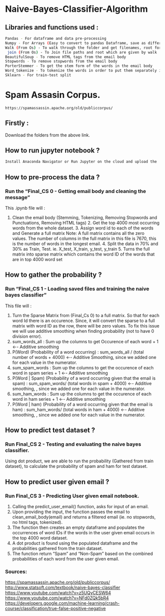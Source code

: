 # Naive-Bayes-Classifier-Algorithm

## Libraries and functions used : 
```bash
Pandas - For dataframe and data pre-processing
Numpy - For Arrays (Easy to convert to pandas Dataframe, save as different file types)
Walk (From Os) - To walk through the folder and get filenames, root for each file
 join (From Os) - To Join file paths and root which are given by walk
BeautifulSoup - To remove HTML tags from the email body
Stopwords - To remove stopwords from the email body
PorterStemmer - To get the stem form of the words in the email body
Word_tokenize - To tokenize the words in order to put them separately in a dataframe
Sklearn - For train-test split
```
# Spam Assasin Corpus.
```
https://spamassassin.apache.org/old/publiccorpus/ 
```
## Firstly : 
Download the folders from the above link.

## How to run jupyter notebook ? 
```bash
Install Anaconda Navigator or Run Jupyter on the cloud and upload the .ipynb files and the ham and spam folders.
```

## How to pre-process the data ? 

### Run the “Final_CS 0 - Getting email body and cleaning the message”
This .ipynb file will :
  1. Clean the email body (Stemming, Tokenizing, Removing Stopwords and Punctuations, Removing HTML tags)
	2. Get the top 4000 most occurring words from the whole dataset. 
	3. Assign word id to each of the words and Generate a full matrix 
  Note: A full matrix contains all the zero values. The number of columns in the full matrix in this file is 7670, this is the number of words in the longest email. 
	4. Split the data in 70% and 30% as Train, Test. ie. X_test, X_train, y_test, y_train
	5. Turns the full matrix into sparse matrix which contains the word ID of the words that are in top 4000 word set



## How to gather the probability ? 
###  Run “Final_CS 1 - Loading saved files and training the naive bayes classifier” 


This file will : 
1. Turn the Sparse Matrix from (Final_Cs 0) to a full matrix. So that for each word Id there is an occurence. Since, it will convert the sparse to a full matrix with word ID as the row, there will be zero values. To fix this issue we will use additive smoothing when finding probability (not to have 0 division error).
2. sum_words_all : Sum up the columns to get Occurence of each word  + 1 ←- Additive smoothing
3. P(Word) (Probability of a word occurring) : sum_words_all / (total number of words + 4000) ←- Additive Smoothing, since we added one for each value in the numerator.
4. sum_spam_words : Sum up the columns to get the occurence of each word in spam series + 1 ←- Additive smoothing
5. P(Word | Spam) (Probability of a word occurring given that the email is spam) : sum_spam_words/ (total words in spam + 4000) ←- Additive smoothing, , since we added one for each value in the numerator.
6. sum_ham_words : Sum up the columns to get the occurence of each word in ham series + 1 ←- Additive smoothing
7. P(Word | ham) (Probability of a word occurring given that the email is ham) : sum_ham_words/ (total words in ham + 4000) ←- Additive smoothing, , since we added one for each value in the numerator.


## How to predict test dataset ? 
### Run Final_CS 2 - Testing and evaluating the naive bayes classifier.

Using dot product, we are able to run the probability (Gathered from train dataset), to calculate the probability of spam and ham for test dataset. 



## How to predict user given email ? 
### Run Final_CS 3 - Predicting User given email notebook.

1. Calling the predict_user_email() function, asks for input of an email.
2. Upon providing the input, the function passes the email to clean_email_body(email) and returns a filtered email (ie. no stopwords, no html tags, tokenized).
3. The function then creates an empty dataframe and populates the occurrences of word IDs if the words in the user given email occurs in the top 4000 word dataset.
4. A dot product is found using the populated dataframe and the probabilities gathered from the train dataset.
5. The function return “Spam” and “Non-Spam” based on the combined probabilities of each word from the user given email.


### Sources: 

https://spamassassin.apache.org/old/publiccorpus/
http://www.statsoft.com/textbook/naive-bayes-classifier
https://www.youtube.com/watch?v=z5UQyCESW64
https://www.youtube.com/watch?v=NFd0ZQk5bR4
https://developers.google.com/machine-learning/crash-course/classification/true-false-positive-negative



